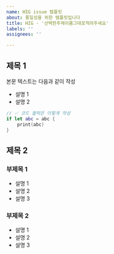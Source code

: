 ```yaml
---
name: HIG issue 템플릿
about: 통일성을 위한 템플릿입니다
title: HIG - '선택한주제이름그대로적어주세요'
labels: ''
assignees: ''

---
```


## 제목 1
 본문 텍스트는 다음과 같이 작성
 
 * 설명 1
 * 설명 2
 
 ```swift
 // ✅ 코드 블럭은 이렇게 작성
 if let abc = abc {
     print(abc)
 }
 ```
 
 ## 제목 2
 ### 부제목 1
 * 설명 1
 * 설명 2
 * 설명 3
 
 ### 부제목 2
 * 설명 1
 * 설명 2
 * 설명 3
